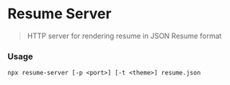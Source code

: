 # Resume Server

> HTTP server for rendering resume in JSON Resume format

### Usage

```
npx resume-server [-p <port>] [-t <theme>] resume.json
```

